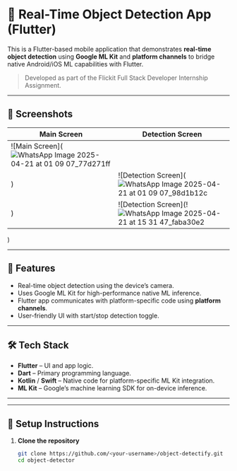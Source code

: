 # 🧠 Real-Time Object Detection App (Flutter)

This is a Flutter-based mobile application that demonstrates **real-time object detection** using **Google ML Kit** and **platform channels** to bridge native Android/iOS ML capabilities with Flutter.

> Developed as part of the Flickit Full Stack Developer Internship Assignment.

---

## 📱 Screenshots

| Main Screen | Detection Screen |
|-------------|------------------|
| ![Main Screen](![WhatsApp Image 2025-04-21 at 01 09 07_77d271ff](https://github.com/user-attachments/assets/4b5b2b4e-c371-4bce-b9d6-f142777e4377)
) | ![Detection Screen](![WhatsApp Image 2025-04-21 at 01 09 07_98d1b12c](https://github.com/user-attachments/assets/99458bab-1504-4ac7-9bc5-4487e0f0734c)
) |![Detection Screen](!![WhatsApp Image 2025-04-21 at 15 31 47_faba30e2](https://github.com/user-attachments/assets/b8a82e8d-37e6-42a3-a88d-dde5df3e59b0)
)

---

## 🚀 Features

- Real-time object detection using the device’s camera.
- Uses Google ML Kit for high-performance native ML inference.
- Flutter app communicates with platform-specific code using **platform channels**.
- User-friendly UI with start/stop detection toggle.

---

## 🛠️ Tech Stack

- **Flutter** – UI and app logic.
- **Dart** – Primary programming language.
- **Kotlin** / **Swift** – Native code for platform-specific ML Kit integration.
- **ML Kit** – Google’s machine learning SDK for on-device inference.

---


---

## 🔧 Setup Instructions

1. **Clone the repository**
   ```bash
   git clone https://github.com/<your-username>/object-detectify.git
   cd object-detector




